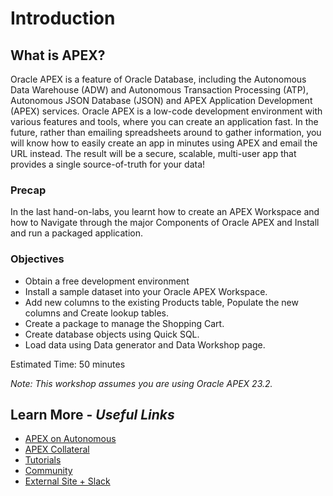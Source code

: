 # Introduction

## **What is APEX?**
Oracle APEX is a feature of Oracle Database, including the Autonomous Data Warehouse (ADW) and Autonomous Transaction Processing (ATP), Autonomous JSON Database (JSON) and APEX Application Development (APEX) services. Oracle APEX is a low-code development environment with various features and tools, where you can create an application fast. In the future, rather than emailing spreadsheets around to gather information, you will know how to easily create an app in minutes using APEX and email the URL instead. The result will be a secure, scalable, multi-user app that provides a single source-of-truth for your data!

### Precap
In the last hand-on-labs, you learnt how to create an APEX Workspace and how to Navigate through the major Components of Oracle APEX and Install and run a packaged application.

### Objectives

* Obtain a free development environment
* Install a sample dataset into your Oracle APEX Workspace.
* Add new columns to the existing Products table, Populate the new columns and Create lookup tables.
* Create a package to manage the Shopping Cart.
* Create database objects using Quick SQL.
* Load data using Data generator and Data Workshop page.

Estimated Time: 50 minutes

*Note: This workshop assumes you are using Oracle APEX 23.2.*

## Learn More - *Useful Links*

- [APEX on Autonomous](https://apex.oracle.com/autonomous)
- [APEX Collateral](https://www.oracle.com/database/technologies/appdev/apex/collateral.html)
- [Tutorials](https://apex.oracle.com/en/learn/tutorials)
- [Community](https://apex.oracle.com/community)
- [External Site + Slack](http://apex.world)

